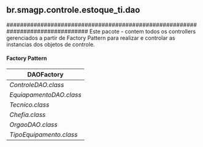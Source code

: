 ## br.smagp.controle.estoque_ti.dao

################################################################################
    Este pacote  - contem todos os controllers  gerenciados a partir de 
    Factory Pattern para realizar e controlar  as instancias dos objetos 
    de controle.
 
#### Factory Pattern     

|        DAOFactory          |    
|----------------------------|
| *ControleDAO.class*        |
| *EquiapamentoDAO.class*    |
| *Tecnico.class*            |
| *Chefia.class*             |
| *OrgaoDAO.class*           |
| *TipoEquipamento.class*    |
